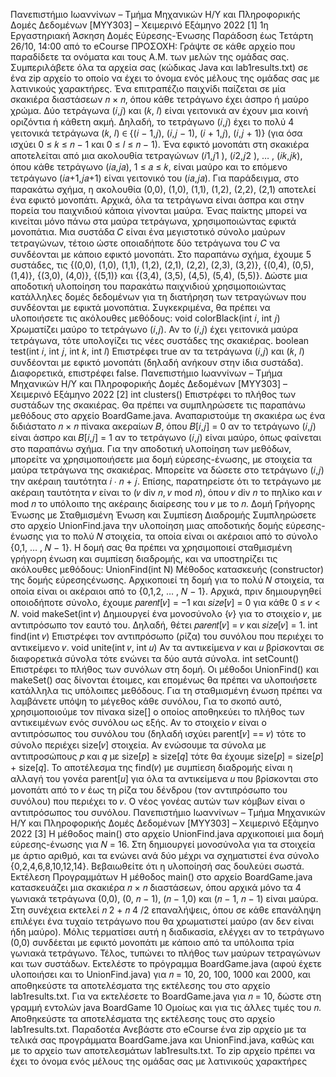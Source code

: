 Πανεπιστήμιο Ιωαννίνων – Τμήμα Μηχανικών Η/Υ και Πληροφορικής
Δομές Δεδομένων [MYY303] – Χειμερινό Εξάμηνο 2022
[1]
1η Εργαστηριακή Άσκηση
Δομές Εύρεσης-Ένωσης
Παράδοση έως Τετάρτη 26/10, 14:00 από το eCourse
ΠΡΟΣΟΧΗ: Γράψτε σε κάθε αρχείο που παραδίδετε τα ονόματα και τους Α.Μ. των
μελών της ομάδας σας. Συμπεριλάβετε όλα τα αρχεία σας (κώδικας Java και
lab1results.txt) σε ένα zip αρχείο το οποίο να έχει το όνομα ενός μέλους της
ομάδας σας με λατινικούς χαρακτήρες.
Ένα επιτραπέζιο παιχνίδι παίζεται σε μία σκακιέρα διαστάσεων 𝑛 × 𝑛, όπου κάθε
τετράγωνο έχει άσπρο ή μαύρο χρώμα. Δύο τετράγωνα (𝑖,𝑗) και (𝑘, 𝑙) είναι γειτονικά αν
έχουν μια κοινή οριζόντια ή κάθετη ακμή. Δηλαδή, το τετράγωνο (𝑖,𝑗) έχει το πολύ 4
γειτονικά τετράγωνα (𝑘, 𝑙) ∈ {(𝑖 − 1,𝑗), (𝑖,𝑗 − 1), (𝑖 + 1,𝑗), (𝑖,𝑗 + 1)} (για όσα ισχύει 0 ≤
𝑘 ≤ 𝑛 − 1 και 0 ≤ 𝑙 ≤ 𝑛 − 1). Ένα εφικτό μονοπάτι στη σκακιέρα αποτελείται από μια
ακολουθία τετραγώνων (𝑖1,𝑗1
), (𝑖2,𝑗2
), … , (𝑖𝑘,𝑗𝑘), όπου κάθε τετράγωνο (𝑖𝑎,𝑗𝑎), 1 ≤ 𝑎 ≤
𝑘, είναι μαύρο και το επόμενο τετράγωνο (𝑖𝑎+1,𝑗𝑎+1) είναι γειτονικό του (𝑖𝑎,𝑗𝑎). Για
παράδειγμα, στο παρακάτω σχήμα, η ακολουθία (0,0), (1,0), (1,1), (1,2), (2,2), (2,1)
αποτελεί ένα εφικτό μονοπάτι.
Αρχικά, όλα τα τετράγωνα είναι άσπρα και στην πορεία του παιχνιδιού κάποια γίνονται
μαύρα. Ένας παίκτης μπορεί να κινείται μόνο πάνω στα μαύρα τετράγωνα,
χρησιμοποιώντας εφικτά μονοπάτια. Μια συστάδα 𝐶 είναι ένα μεγιστοτικό σύνολο
μαύρων τετραγώνων, τέτοιο ώστε οποιαδήποτε δύο τετράγωνα του 𝐶 να συνδέονται με
κάποιο εφικτό μονοπάτι. Στο παραπάνω σχήμα, έχουμε 5 συστάδες, τις
{(0,0), (1,0), (1,1), (1,2), (2,1), (2,2), (2,3), (3,2)}, {(0,4), (0,5), (1,4)}, {(3,0), (4,0)},
{(5,1)} και {(3,4), (3,5), (4,5), (5,4), (5,5)}.
Δώστε μια αποδοτική υλοποίηση του παρακάτω παιχνιδιού χρησιμοποιώντας
κατάλληλες δομές δεδομένων για τη διατήρηση των τετραγώνων που συνδέονται με
εφικτά μονοπάτια. Συγκεκριμένα, θα πρέπει να υλοποιήσετε τις ακόλουθες μεθόδους:
void colorBlack(int 𝑖, int 𝑗) Χρωματίζει μαύρο το τετράγωνο (𝑖,𝑗). Αν το (𝑖,𝑗)
έχει γειτονικά μαύρα τετράγωνα, τότε υπολογίζει
τις νέες συστάδες της σκακιέρας.
boolean test(int 𝑖, int 𝑗, int 𝑘, int 𝑙) Επιστρέφει true αν τα τετράγωνα (𝑖,𝑗) και (𝑘, 𝑙)
συνδέονται με εφικτό μονοπάτι (δηλαδή ανήκουν
στην ίδια συστάδα). Διαφορετικά, επιστρέφει
false.
Πανεπιστήμιο Ιωαννίνων – Τμήμα Μηχανικών Η/Υ και Πληροφορικής
Δομές Δεδομένων [MYY303] – Χειμερινό Εξάμηνο 2022
[2]
int clusters() Επιστρέφει το πλήθος των συστάδων της
σκακιέρας.
Θα πρέπει να συμπληρώσετε τις παραπάνω μεθόδους στο αρχείο BoardGame.java.
Αναπαριστούμε τη σκακιέρα ως ένα διδιάστατο 𝑛 × 𝑛 πίνακα ακεραίων 𝐵, όπου 𝛣[𝑖,𝑗] =
0 αν το τετράγωνο (𝑖,𝑗) είναι άσπρο και 𝛣[𝑖,𝑗] = 1 αν το τετράγωνο (𝑖,𝑗) είναι μαύρο,
όπως φαίνεται στο παραπάνω σχήμα.
Για την αποδοτική υλοποίηση των μεθόδων, μπορείτε να χρησιμοποιήσετε μια δομή
εύρεσης-ένωσης, με στοιχεία τα μαύρα τετράγωνα της σκακιέρας. Μπορείτε να δώσετε
στο τετράγωνο (𝑖,𝑗) την ακέραιη ταυτότητα 𝑖 ∙ 𝑛 + 𝑗. Επίσης, παρατηρείστε ότι το
τετράγωνο με ακέραιη ταυτότητα 𝑣 είναι το (𝑣 div 𝑛, 𝑣 mod 𝑛), όπου 𝑣 div 𝑛 το πηλίκο
και 𝑣 mod 𝑛 το υπόλοιπο της ακέραιης διαίρεσης του 𝑣 με το 𝑛.
Δομή Γρήγορης Ένωσης με Σταθμισμένη Ένωση και Συμπίεση Διαδρομής
Συμπληρώσετε στο αρχείο UnionFind.java την υλοποίηση μιας αποδοτικής δομής
εύρεσης-ένωσης για το πολύ 𝛮 στοιχεία, τα οποία είναι οι ακέραιοι από το σύνολο
{0,1, … , 𝛮 − 1}. Η δομή σας θα πρέπει να χρησιμοποιεί σταθμισμένη γρήγορη ένωση και
συμπίεση διαδρομής, και να υποστηρίζει τις ακόλουθες μεθόδους:
UnionFind(int N) Μέθοδος κατασκευής (constructor) της δομής εύρεσηςένωσης. Αρχικοποιεί τη δομή για το πολύ 𝛮 στοιχεία, τα
οποία είναι οι ακέραιοι από το {0,1,2, … , 𝛮 − 1}. Αρχικά,
πριν δημιουργηθεί οποιοδήποτε σύνολο, έχουμε
𝑝𝑎𝑟𝑒𝑛𝑡[𝑣] = −1 και 𝑠𝑖𝑧𝑒[𝑣] = 0 για κάθε 0 ≤ 𝑣 < 𝑁.
void makeSet(int 𝑣) Δημιουργεί ένα μονοσύνολο {𝑣} για το στοιχείο 𝑣, με
αντιπρόσωπο τον εαυτό του. Δηλαδή, θέτει 𝑝𝑎𝑟𝑒𝑛𝑡[𝑣] = 𝑣
και 𝑠𝑖𝑧𝑒[𝑣] = 1.
int find(int 𝑣) Επιστρέφει τον αντιπρόσωπο (ρίζα) του συνόλου που
περιέχει το αντικείμενο 𝑣.
void unite(int 𝑣, int 𝑢) Αν τα αντικείμενα 𝑣 και 𝑢 βρίσκονται σε διαφορετικά
σύνολα τότε ενώνει τα δύο αυτά σύνολα.
int setCount() Επιστρέφει το πλήθος των συνόλων στη δομή.
Οι μέθοδοι UnionFind() και makeSet() σας δίνονται έτοιμες, και επομένως θα πρέπει να
υλοποιήσετε κατάλληλα τις υπόλοιπες μεθόδους.
Για τη σταθμισμένη ένωση πρέπει να λαμβάνετε υπόψη το μέγεθος κάθε συνόλου, Για το
σκοπό αυτό, χρησιμοποιούμε τον πίνακα size[] ο οποίος αποθηκεύει το πλήθος των
αντικειμένων ενός συνόλου ως εξής. Αν το στοιχείο 𝑣 είναι ο αντιπρόσωπος του συνόλου
του (δηλαδή ισχύει parent[𝑣] == 𝑣) τότε το σύνολο περιέχει size[𝑣] στοιχεία. Αν
ενώσουμε τα σύνολα με αντιπροσώπους 𝑝 και 𝑞 με size[𝑝] ≥ size[𝑞] τότε θα έχουμε
size[𝑝] = size[𝑝] + size[𝑞].
Το αποτέλεσμα της find(𝑣) με συμπίεση διαδρομής είναι η αλλαγή του γονέα parent[𝑢]
για όλα τα αντικείμενα 𝑢 που βρίσκονται στο μονοπάτι από το 𝑣 έως τη ρίζα του δένδρου
(τον αντιπρόσωπο του συνόλου) που περιέχει το 𝑣. Ο νέος γονέας αυτών των κόμβων
είναι ο αντιπρόσωπος του συνόλου.
Πανεπιστήμιο Ιωαννίνων – Τμήμα Μηχανικών Η/Υ και Πληροφορικής
Δομές Δεδομένων [MYY303] – Χειμερινό Εξάμηνο 2022
[3]
Η μέθοδος main() στο αρχείο UnionFind.java αρχικοποιεί μια δομή εύρεσης-ένωσης για
𝛮 = 16. Στη δημιουργεί μονοσύνολα για τα στοιχεία με άρτιο αριθμό, και τα ενώνει ανά
δύο μέχρι να σχηματιστεί ένα σύνολο {0,2,4,6,8,10,12,14}. Βεβαιωθείτε ότι η υλοποίησή
σας δουλεύει σωστά.
Εκτέλεση Προγραμμάτων
Η μέθοδος main() στο αρχείο BoardGame.java κατασκευάζει μια σκακιέρα 𝑛 × 𝑛
διαστάσεων, όπου αρχικά μόνο τα 4 γωνιακά τετράγωνα (0,0), (0, 𝑛 − 1), (𝑛 − 1,0) και
(𝑛 − 1, 𝑛 − 1) είναι μαύρα. Στη συνέχεια εκτελεί 𝑛
2 + 𝑛
4
/2 επαναλήψεις, όπου σε κάθε
επανάληψη επιλέγει ένα τυχαίο τετράγωνο που θα χρωματιστεί μαύρο (αν δεν είναι ήδη
μαύρο). Μόλις τερματίσει αυτή η διαδικασία, ελέγχει αν το τετράγωνο (0,0) συνδέεται με
εφικτό μονοπάτι με κάποιο από τα υπόλοιπα τρία γωνιακά τετράγωνο. Τέλος, τυπώνει
το πλήθος των μαύρων τετραγώνων και των συστάδων.
Εκτελέστε το πρόγραμμα BoardGame.java (αφού έχετε υλοποιήσει και το
UnionFind.java) για 𝑛 = 10, 20, 100, 1000 και 2000, και αποθηκεύστε τα αποτελέσματα
της εκτέλεσης του στο αρχείο lab1results.txt. Για να εκτελέσετε το BoardGame.java για
𝑛 = 10, δώστε στη γραμμή εντολών
java BoardGame 10
Ομοίως και για τις άλλες τιμές του 𝑛. Αποθηκεύστε τα αποτελέσματα της εκτέλεσης τους
στο αρχείο lab1results.txt.
Παραδοτέα
Ανεβάστε στο eCourse ένα zip αρχείο με τα τελικά σας προγράμματα BoardGame.java και
UnionFind.java, καθώς και με το αρχείο των αποτελεσμάτων lab1results.txt. Το zip
αρχείο πρέπει να έχει το όνομα ενός μέλους της ομάδας σας με λατινικούς χαρακτήρες
